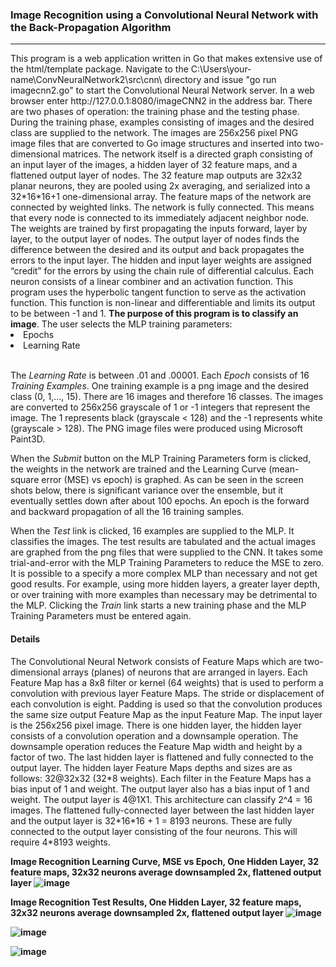 <h3>Image Recognition using a Convolutional Neural Network with the Back-Propagation Algorithm</h3>
<hr>
This program is a web application written in Go that makes extensive use of the html/template package.
Navigate to the C:\Users\your-name\ConvNeuralNetwork2\src\cnn\ directory and issue "go run imagecnn2.go" to
start the Convolutional Neural Network server. In a web browser enter http://127.0.0.1:8080/imageCNN2
in the address bar.  There are two phases of operation:  the training phase and the testing phase.  During the training
phase, examples consisting of images and the desired class are supplied to the network.  The images
are 256x256 pixel PNG image files that are converted to Go image structures and inserted into two-dimensional matrices.
The network itself is a directed graph consisting of an input layer of the images, a hidden layer of 32 feature maps, and
a flattened output layer of nodes. The 32 feature map outputs are 32x32 planar neurons, they are pooled using 2x averaging, and 
serialized into a 32*16*16+1 one-dimensional array.  The feature maps of the network are connected by weighted
links.  The network is fully connected.  This means that every node is connected to its immediately adjacent neighbor node.  The weights are trained
by first propagating the inputs forward, layer by layer, to the output layer of nodes.  The output layer of nodes finds the
difference between the desired and its output and back propagates the errors to the input layer.  The hidden and input layer
weights are assigned “credit” for the errors by using the chain rule of differential calculus.  Each neuron consists of a
linear combiner and an activation function.  This program uses the hyperbolic tangent function to serve as the activation function.
This function is non-linear and differentiable and limits its output to be between -1 and 1.  <b>The purpose of this program is to classify an
image</b>.
The user selects the MLP training parameters:
<li>Epochs</li>
<li>Learning Rate</li>
<br />
<p>
The <i>Learning Rate</i> is between .01 and .00001.  Each <i>Epoch</i> consists of 16 <i>Training Examples</i>.  
One training example is a png image and the desired class (0, 1,…, 15).  There are 16 images and therefore 16 classes.
The images are converted to 256x256 grayscale of 1 or -1 integers that represent the image.
The 1 represents black (grayscale < 128) and the -1 represents white (grayscale > 128).  The PNG image files were produced using Microsoft Paint3D.
</p>
<p>
When the <i>Submit</i> button on the MLP Training Parameters form is clicked, the weights in the network are trained
and the Learning Curve (mean-square error (MSE) vs epoch) is graphed.  As can be seen in the screen shots below, there is significant variance over the ensemble,
but it eventually settles down after about 100 epochs. An epoch is the forward and backward propagation of all the 16 training samples.
</p>
<p>
When the <i>Test</i> link is clicked, 16 examples are supplied to the MLP.  It classifies the images.
The test results are tabulated and the actual images are graphed from the png files that were supplied to the CNN.
It takes some trial-and-error with the MLP Training Parameters to reduce the MSE to zero.  It is possible to a specify a 
more complex MLP than necessary and not get good results.  For example, using more hidden layers, a greater layer depth,
or over training with more examples than necessary may be detrimental to the MLP.  Clicking the <i>Train</i> link starts a new training
phase and the MLP Training Parameters must be entered again.
</p>
<h4>Details</h4>
<p>
 The Convolutional Neural Network consists of Feature Maps which are two-dimensional
arrays (planes) of neurons that are arranged in layers.  Each Feature Map has a
8x8 filter or kernel (64 weights) that is used to perform a convolution with previous
layer Feature Maps.  The stride or displacement of each convolution is eight.
Padding is used so that the convolution produces the same size output Feature Map as
the input Feature Map.  The input layer is the 256x256 pixel image.  There is
one hidden layer, the hidden layer consists of a convolution operation and
a downsample operation.  The downsample operation reduces the Feature Map width and
height by a factor of two.  The last hidden layer is flattened and fully connected
to the output layer.  The hidden layer Feature Maps depths and sizes are as follows:
32@32x32 (32*8 weights).  Each filter in the Feature Maps has a bias input of 1 and weight.
The output layer also has a bias input of 1 and weight.  The output layer is 4@1X1.
This architecture can classify 2^4 = 16 images.  The flattened fully-connected layer
between the last hidden layer and the output layer is 32*16*16 + 1 = 8193 neurons.
These are fully connected to the output layer consisting of the four neurons.
This will require 4*8193 weights. 
</p>

<b>Image Recognition Learning Curve, MSE vs Epoch, One Hidden Layer, 32 feature maps, 32x32 neurons average downsampled 2x, flattened output layer
![image](https://github.com/thomasteplick/imageCNN2/assets/117768679/96cc9123-7ace-41ed-9f41-edfeda2274f4)

<b>Image Recognition Test Results, One Hidden Layer, 32 feature maps, 32x32 neurons average downsampled 2x, flattened output layer
![image](https://github.com/thomasteplick/imageCNN2/assets/117768679/fde79714-3507-4266-99cf-9000b59c22c2)

![image](https://github.com/thomasteplick/imageCNN2/assets/117768679/c3d1819c-121f-4c57-b6d3-9c333443bdb2)

![image](https://github.com/thomasteplick/imageCNN2/assets/117768679/ba766870-82f4-4859-aee0-253063b3ab7b)


